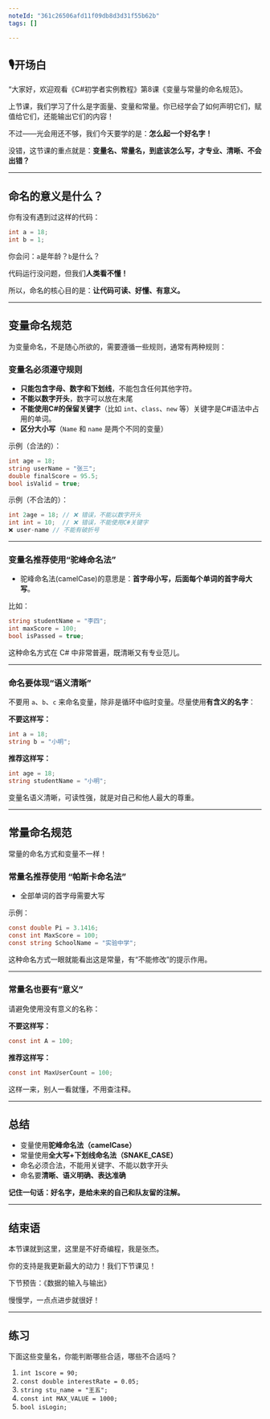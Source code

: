 ```yaml
---
noteId: "361c26506afd11f09db8d3d31f55b62b"
tags: []

---
```


## 🎙️开场白

“大家好，欢迎观看《C#初学者实例教程》第8课《变量与常量的命名规范》。

上节课，我们学习了什么是字面量、变量和常量。你已经学会了如何声明它们，赋值给它们，还能输出它们的内容！

不过——光会用还不够，我们今天要学的是：**怎么起一个好名字！**

没错，这节课的重点就是：**变量名、常量名，到底该怎么写，才专业、清晰、不会出错？**

---

## 命名的意义是什么？

你有没有遇到过这样的代码：

```csharp
int a = 18;
int b = 1;
```

你会问：`a`是年龄？`b`是什么？

代码运行没问题，但我们**人类看不懂！**

所以，命名的核心目的是：**让代码可读、好懂、有意义。**

---

## 变量命名规范

为变量命名，不是随心所欲的，需要遵循一些规则，通常有两种规则：

### 变量名必须遵守规则

* **只能包含字母、数字和下划线**，不能包含任何其他字符。
* **不能以数字开头**，数字可以放在末尾
* **不能使用C#的保留关键字**（比如 `int`、`class`、`new` 等）关键字是C#语法中占用的单词。
* **区分大小写**（`Name` 和 `name` 是两个不同的变量）

示例（合法的）：

```csharp
int age = 18;
string userName = "张三";
double finalScore = 95.5;
bool isValid = true;
```

示例（不合法的）：

```csharp
int 2age = 18; // ❌ 错误，不能以数字开头
int int = 10;  // ❌ 错误，不能使用C#关键字
❌ user-name // 不能有破折号
```

---

### 变量名推荐使用“驼峰命名法” 

* 驼峰命名法(camelCase)的意思是：**首字母小写，后面每个单词的首字母大写**。

比如：

```csharp
string studentName = "李四";
int maxScore = 100;
bool isPassed = true;
```

这种命名方式在 C# 中非常普遍，既清晰又有专业范儿。

---

### 命名要体现“语义清晰”

不要用 `a`、`b`、`c` 来命名变量，除非是循环中临时变量。尽量使用**有含义的名字**：

**不要这样写：**

```csharp
int a = 18;
string b = "小明";
```

**推荐这样写：**

```csharp
int age = 18;
string studentName = "小明";
```

变量名语义清晰，可读性强，就是对自己和他人最大的尊重。

---

## 常量命名规范

常量的命名方式和变量不一样！

### 常量名推荐使用 “帕斯卡命名法”

* 全部单词的首字母需要大写

示例：

```csharp
const double Pi = 3.1416;
const int MaxScore = 100;
const string SchoolName = "实验中学";
```

这种命名方式一眼就能看出这是常量，有“不能修改”的提示作用。

---

### 常量名也要有“意义”

请避免使用没有意义的名称：

**不要这样写：**

```csharp
const int A = 100;
```

**推荐这样写：**

```csharp
const int MaxUserCount = 100;
```

这样一来，别人一看就懂，不用查注释。

---

## 总结

* 变量使用**驼峰命名法（camelCase）**
* 常量使用**全大写+下划线命名法（SNAKE\_CASE）**
* 命名必须合法，不能用关键字、不能以数字开头
* 命名要**清晰、语义明确、表达准确**

**记住一句话：好名字，是给未来的自己和队友留的注解。**

---
## 结束语

本节课就到这里，这里是不好奇编程，我是张杰。

你的支持是我更新最大的动力！我们下节课见！

下节预告：《数据的输入与输出》

慢慢学，一点点进步就很好！

---

## 练习

下面这些变量名，你能判断哪些合适，哪些不合适吗？

1. `int 1score = 90;`
2. `const double interestRate = 0.05;`
3. `string stu_name = "王五";`
4. `const int MAX_VALUE = 1000;`
5. `bool isLogin;`
